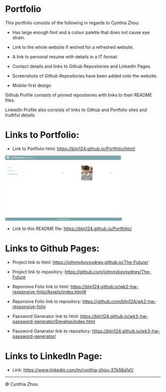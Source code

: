 # Portfolio

This portfolio consists of the following in regards to Cynthia Zhou:

* Has large enough font and a colour palette that does not cause eye strain.

* Link to the whole website if wished for a refreshed website.

* A link to personal resume with details in a IT format.

* Contact details and links to Github Repositories and LinkedIn Pages.

* Screenshots of Github Repositories have been added onto the website.

* Mobile-first design


Github Profile consists of pinned repositories with links to their README files.

LinkedIn Profile also consists of links to Github and Portfolio sites and truthful details.

# Links to Portfolio:

* Link to Portfolio html:
https://blin124.github.io/Portfolio/html/
<img src="/images/screenshots-of-html/portfolio-html.png" width="75%" height="50%">

* Link to this README file:
https://blin124.github.io/Portfolio/

# Links to Github Pages:

* Project link to html:
https://johnnyboysydney.github.io/The-Future/

* Project link to repository:
https://github.com/johnnyboysydney/The-Future


* Reponsive Folio link to html:
https://blin124.github.io/wk2-hw-responsive-folio/Assets/index.html#

* Reponsive Folio link to repository:
https://github.com/blin124/wk2-hw-responsive-folio


* Password Generator link to html:
https://blin124.github.io/wk3-hw-password-generator/Develop/index.html

* Password Generator link to repository:
https://blin124.github.io/wk3-hw-password-generator/


# Links to LinkedIn Page:

* Link:
https://www.linkedin.com/in/cynthia-zhou-37b56a1a1/


- - -
© Cynthia Zhou